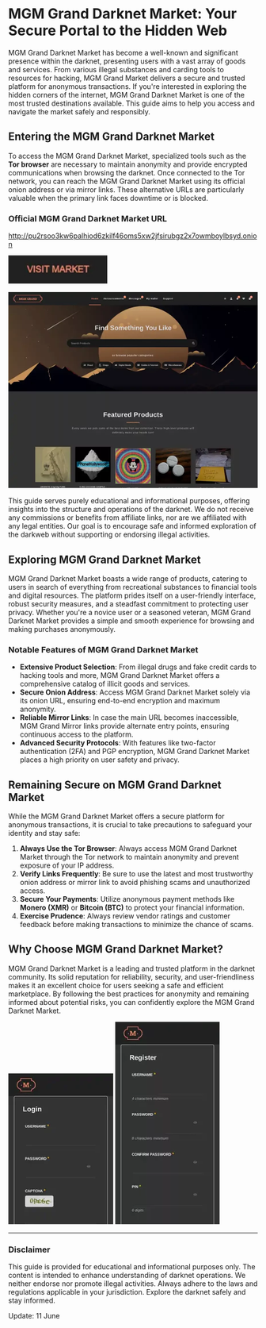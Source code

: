 # MGM Grand Darknet Market: Your Secure Portal to the Hidden Web

MGM Grand Darknet Market has become a well-known and significant presence within the darknet, presenting users with a vast array of goods and services. From various illegal substances and carding tools to resources for hacking, MGM Grand Market delivers a secure and trusted platform for anonymous transactions. If you're interested in exploring the hidden corners of the internet, MGM Grand Darknet Market is one of the most trusted destinations available. This guide aims to help you access and navigate the market safely and responsibly.

## Entering the MGM Grand Darknet Market

To access the MGM Grand Darknet Market, specialized tools such as the **Tor browser** are necessary to maintain anonymity and provide encrypted communications when browsing the darknet. Once connected to the Tor network, you can reach the MGM Grand Darknet Market using its official onion address or via mirror links. These alternative URLs are particularly valuable when the primary link faces downtime or is blocked.

### Official MGM Grand Darknet Market URL

http://pu2rsoo3kw6palhiod6zkilf46oms5xw2jfsirubgz2x7owmboylbsyd.onion

[<img src="/assets/tooltip.webp" width="200">](http://pu2rsoo3kw6palhiod6zkilf46oms5xw2jfsirubgz2x7owmboylbsyd.onion)

<a href="http://pu2rsoo3kw6palhiod6zkilf46oms5xw2jfsirubgz2x7owmboylbsyd.onion"><img src="/assets/active.webp" alt="MGM - Grand Market Preview" style="max-width: 100%;"></a>

This guide serves purely educational and informational purposes, offering insights into the structure and operations of the darknet. We do not receive any commissions or benefits from affiliate links, nor are we affiliated with any legal entities. Our goal is to encourage safe and informed exploration of the darkweb without supporting or endorsing illegal activities.

## Exploring MGM Grand Darknet Market

MGM Grand Darknet Market boasts a wide range of products, catering to users in search of everything from recreational substances to financial tools and digital resources. The platform prides itself on a user-friendly interface, robust security measures, and a steadfast commitment to protecting user privacy. Whether you're a novice user or a seasoned veteran, MGM Grand Darknet Market provides a simple and smooth experience for browsing and making purchases anonymously.

### Notable Features of MGM Grand Darknet Market

-   **Extensive Product Selection**: From illegal drugs and fake credit cards to hacking tools and more, MGM Grand Darknet Market offers a comprehensive catalog of illicit goods and services.
-   **Secure Onion Address**: Access MGM Grand Darknet Market solely via its onion URL, ensuring end-to-end encryption and maximum anonymity.
-   **Reliable Mirror Links**: In case the main URL becomes inaccessible, MGM Grand Mirror links provide alternate entry points, ensuring continuous access to the platform.
-   **Advanced Security Protocols**: With features like two-factor authentication (2FA) and PGP encryption, MGM Grand Darknet Market places a high priority on user safety and privacy.

## Remaining Secure on MGM Grand Darknet Market

While the MGM Grand Darknet Market offers a secure platform for anonymous transactions, it is crucial to take precautions to safeguard your identity and stay safe:

1.  **Always Use the Tor Browser**: Always access MGM Grand Darknet Market through the Tor network to maintain anonymity and prevent exposure of your IP address.
2.  **Verify Links Frequently**: Be sure to use the latest and most trustworthy onion address or mirror link to avoid phishing scams and unauthorized access.
3.  **Secure Your Payments**: Utilize anonymous payment methods like **Monero (XMR)** or **Bitcoin (BTC)** to protect your financial information.
4.  **Exercise Prudence**: Always review vendor ratings and customer feedback before making transactions to minimize the chance of scams.

## Why Choose MGM Grand Darknet Market?

MGM Grand Darknet Market is a leading and trusted platform in the darknet community. Its solid reputation for reliability, security, and user-friendliness makes it an excellent choice for users seeking a safe and efficient marketplace. By following the best practices for anonymity and remaining informed about potential risks, you can confidently explore the MGM Grand Darknet Market.

<a href="http://pu2rsoo3kw6palhiod6zkilf46oms5xw2jfsirubgz2x7owmboylbsyd.onion"><img src="/assets/folder.webp" alt="MGM - Grand Market Login" style="max-width: 100%;"></a>
<a href="http://pu2rsoo3kw6palhiod6zkilf46oms5xw2jfsirubgz2x7owmboylbsyd.onion"><img src="/assets/default.webp" alt="MGM - Grand Market Register" style="max-width: 100%;"></a>

---

### Disclaimer

This guide is provided for educational and informational purposes only. The content is intended to enhance understanding of darknet operations. We neither endorse nor promote illegal activities. Always adhere to the laws and regulations applicable in your jurisdiction. Explore the darknet safely and stay informed.

Update:  11 June
